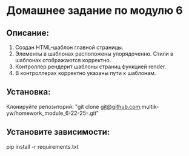 # Домашнее задание по модулю 6

## Описание:
1. Создан HTML-шаблон главной страницы.
2. Элементы в шаблонах расположены упорядоченно. Стили в шаблонах отображаются корректно.
3. Контроллер рендерит шаблоны страниц функцией render.
4. В контроллерах корректно указаны пути к шаблонам.

## Установка:
Клонируйте репозиторий: "git clone git@github.com:multik-yw/homework_module_6-22-25-.git"

## Установите зависимости:
pip install -r requirements.txt
